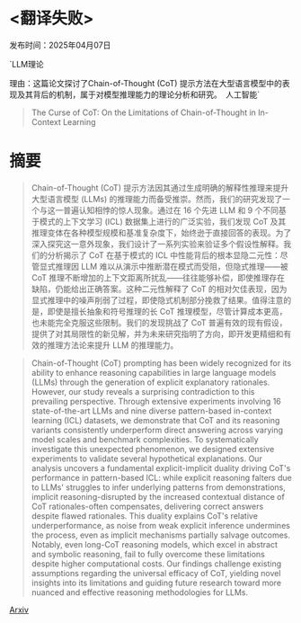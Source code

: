 # <翻译失败>

发布时间：2025年04月07日

`LLM理论

理由：这篇论文探讨了Chain-of-Thought (CoT) 提示方法在大型语言模型中的表现及其背后的机制，属于对模型推理能力的理论分析和研究。` `人工智能`

> The Curse of CoT: On the Limitations of Chain-of-Thought in In-Context Learning

# 摘要

> Chain-of-Thought (CoT) 提示方法因其通过生成明确的解释性推理来提升大型语言模型 (LLMs) 的推理能力而备受推崇。然而，我们的研究发现了一个与这一普遍认知相悖的惊人现象。通过在 16 个先进 LLM 和 9 个不同基于模式的上下文学习 (ICL) 数据集上进行的广泛实验，我们发现 CoT 及其推理变体在各种模型规模和基准复杂度下，始终逊于直接回答的表现。为了深入探究这一意外现象，我们设计了一系列实验来验证多个假设性解释。我们的分析揭示了 CoT 在基于模式的 ICL 中性能背后的根本显隐二元性：尽管显式推理因 LLM 难以从演示中推断潜在模式而受阻，但隐式推理——被 CoT 推理不断增加的上下文距离所扰乱——往往能够补偿，即使推理存在缺陷，仍能给出正确答案。这种二元性解释了 CoT 的相对欠佳表现，因为显式推理中的噪声削弱了过程，即使隐式机制部分挽救了结果。值得注意的是，即使是擅长抽象和符号推理的长 CoT 推理模型，尽管计算成本更高，也未能完全克服这些限制。我们的发现挑战了 CoT 普遍有效的现有假设，提供了对其局限性的新见解，并为未来研究指明了方向，即开发更精细和有效的推理方法论来提升 LLM 的推理能力。


> Chain-of-Thought (CoT) prompting has been widely recognized for its ability to enhance reasoning capabilities in large language models (LLMs) through the generation of explicit explanatory rationales. However, our study reveals a surprising contradiction to this prevailing perspective. Through extensive experiments involving 16 state-of-the-art LLMs and nine diverse pattern-based in-context learning (ICL) datasets, we demonstrate that CoT and its reasoning variants consistently underperform direct answering across varying model scales and benchmark complexities. To systematically investigate this unexpected phenomenon, we designed extensive experiments to validate several hypothetical explanations. Our analysis uncovers a fundamental explicit-implicit duality driving CoT's performance in pattern-based ICL: while explicit reasoning falters due to LLMs' struggles to infer underlying patterns from demonstrations, implicit reasoning-disrupted by the increased contextual distance of CoT rationales-often compensates, delivering correct answers despite flawed rationales. This duality explains CoT's relative underperformance, as noise from weak explicit inference undermines the process, even as implicit mechanisms partially salvage outcomes. Notably, even long-CoT reasoning models, which excel in abstract and symbolic reasoning, fail to fully overcome these limitations despite higher computational costs. Our findings challenge existing assumptions regarding the universal efficacy of CoT, yielding novel insights into its limitations and guiding future research toward more nuanced and effective reasoning methodologies for LLMs.

[Arxiv](https://arxiv.org/abs/2504.05081)